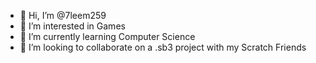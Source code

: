- 👋 Hi, I’m @7leem259
- 👀 I’m interested in Games
- 🌱 I’m currently learning Computer Science
- 💞️ I’m looking to collaborate on a .sb3 project with my Scratch Friends


<!---
7leem259/7leem259 is a ✨ special ✨ repository because its `README.md` (this file) appears on your GitHub profile.
You can click the Preview link to take a look at your changes.
--->
